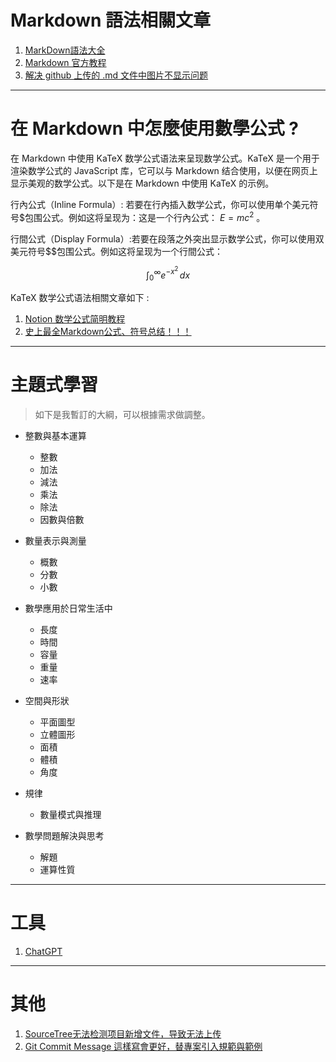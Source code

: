# Markdown 語法相關文章
1. [MarkDown語法大全](https://hackmd.io/@eMP9zQQ0Qt6I8Uqp2Vqy6w/SyiOheL5N/%2FBVqowKshRH246Q7UDyodFA?type=book#%E9%80%A3%E7%B5%90 "MarkDown語法大全")
2. [Markdown 官方教程](https://markdown.com.cn/ "Markdown 官方教程")
3. [解决 github 上传的 .md 文件中图片不显示问题](https://blog.csdn.net/qq_38662285/article/details/119420998 "解决 github 上传的 .md 文件中图片不显示问题")

---

# 在 Markdown 中怎麼使用數學公式 ?
在 Markdown 中使用 KaTeX 数学公式语法来呈现数学公式。KaTeX 是一个用于渲染数学公式的 JavaScript 库，它可以与 Markdown 结合使用，以便在网页上显示美观的数学公式。以下是在 Markdown 中使用 KaTeX 的示例。

行內公式（Inline Formula）: 若要在行內插入数学公式，你可以使用单个美元符号$包围公式。例如这将呈现为：这是一个行內公式： $E=mc^2$ 。

行間公式（Display Formula）:若要在段落之外突出显示数学公式，你可以使用双美元符号$$包围公式。例如这将呈现为一个行間公式：

$$
\int_0^\infty e^{-x^2} \, dx
$$

KaTeX 数学公式语法相關文章如下 :
1. [Notion 数学公式简明教程](https://www.notion.so/Notion-df68926aed594fc5a79d87f419496ad5 "Notion 数学公式简明教程")
2. [史上最全Markdown公式、符号总结！！！](https://blog.csdn.net/weixin_42782150/article/details/104878759 "史上最全Markdown公式、符号总结！！！")

---

# 主題式學習
> 如下是我暫訂的大綱，可以根據需求做調整。

- 整數與基本運算
	- 整數
	- 加法
	- 減法 
	- 乘法
	- 除法
  	- 因數與倍數

- 數量表示與測量
	- 概數
	- 分數
	- 小數

- 數學應用於日常生活中
	- 長度
	- 時間
	- 容量
	- 重量
 	- 速率 

- 空間與形狀
	- 平面圖型
	- 立體圖形
	- 面積
	- 體積
	- 角度

- 規律
	- 數量模式與推理

- 數學問題解決與思考
	- 解題
	- 運算性質

 ---

# 工具
1. [ChatGPT](https://chat.openai.com/ "ChatGPT")

---

# 其他
1. [SourceTree无法检测项目新增文件，导致无法上传](https://blog.csdn.net/weixin_42164539/article/details/114010890 "SourceTree无法检测项目新增文件，导致无法上传")
2. [Git Commit Message 這樣寫會更好，替專案引入規範與範例](https://wadehuanglearning.blogspot.com/2019/05/commit-commit-commit-why-what-commit.html "Git Commit Message 這樣寫會更好，替專案引入規範與範例")
